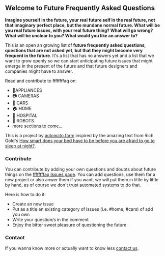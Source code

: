 ## Welcome to Future Frequently Asked Questions

**Imagine yourself in the future, your real future self in the real future, not that imaginary perfect place, but the mundane normal future. What will be you real future issues, with your real future thing? What will go wrong? What will be unclear to you? What would you like an answer to?**

This is an open an growing list of **future frequently asked questions, questions that are not asked yet, but that they might become very frequent in the future**. It's a list that has no answers yet and a list that we want to grow openly so we can start anticipating future issues that might emerge in the present of the future and that future designers and companies might have to answer.

Read and contribute to ffffffffaq on:
- 🔌APPLIANCES
- 📷  CAMERAS
- 🚗 CARS
- 🏠 HOME
- 🏥 HOSPITAL
- 🤖 ROBOTS
- more sections to come...

This is a project by [automato.farm](http://automato.farm/) inspired by the amazing text from Rich Gold's [How smart does your bed have to be before you are afraid to go to sleep at night?](http://90.146.8.18/en/archives/festival_archive/festival_catalogs/festival_artikel.asp?iProjectID=8689).

### Contribute

You can contribute by adding your own questions and doubts about future things on the [ffffffffaq Issues page](https://github.com/automato-build/ffffffffaq). You can add questions, use them for a new project or also anwer them if you want, we will put them in little by little by hand, as of course we don't trust automated systems to do that.

Here is how to do it:
- Create an new issue
- Put as a title an existing category of issues (i.e. #home, #cars) of add you own
- Write your question/s in the comment
- Enjoy the bitter sweet pleasure of questioning the future

### Contact

If you wanna know more or actually want to know less [contact us](mailto:hi@automato.farm).
